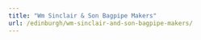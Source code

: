 ```yaml
---
title: "Wm Sinclair & Son Bagpipe Makers"
url: /edinburgh/wm-sinclair-and-son-bagpipe-makers/
---
```

